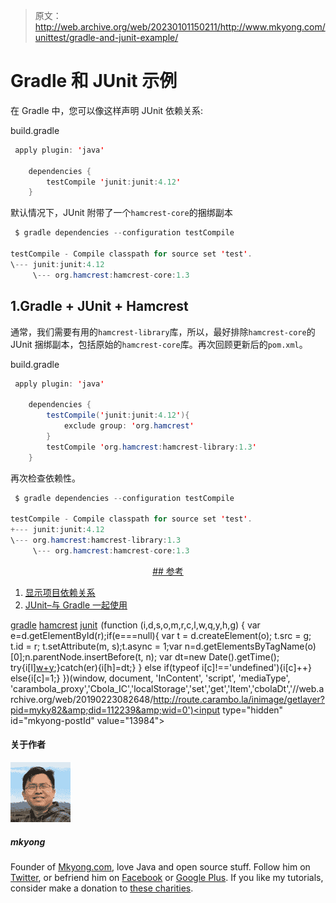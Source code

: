 > 原文：<http://web.archive.org/web/20230101150211/http://www.mkyong.com/unittest/gradle-and-junit-example/>

# Gradle 和 JUnit 示例

在 Gradle 中，您可以像这样声明 JUnit 依赖关系:

build.gradle

```java
 apply plugin: 'java'

	dependencies {
		testCompile 'junit:junit:4.12'
	} 
```

默认情况下，JUnit 附带了一个`hamcrest-core`的捆绑副本

```java
 $ gradle dependencies --configuration testCompile

testCompile - Compile classpath for source set 'test'.
\--- junit:junit:4.12
     \--- org.hamcrest:hamcrest-core:1.3 
```

## 1.Gradle + JUnit + Hamcrest

通常，我们需要有用的`hamcrest-library`库，所以，最好排除`hamcrest-core`的 JUnit 捆绑副本，包括原始的`hamcrest-core`库。再次回顾更新后的`pom.xml`。

build.gradle

```java
 apply plugin: 'java'

	dependencies {
		testCompile('junit:junit:4.12'){
			exclude group: 'org.hamcrest'
		}
		testCompile 'org.hamcrest:hamcrest-library:1.3'
	} 
```

再次检查依赖性。

```java
 $ gradle dependencies --configuration testCompile

testCompile - Compile classpath for source set 'test'.
+--- junit:junit:4.12
\--- org.hamcrest:hamcrest-library:1.3
     \--- org.hamcrest:hamcrest-core:1.3 
```

 <ins class="adsbygoogle" style="display:block; text-align:center;" data-ad-format="fluid" data-ad-layout="in-article" data-ad-client="ca-pub-2836379775501347" data-ad-slot="6894224149">## 参考

1.  [显示项目依赖关系](http://web.archive.org/web/20190223082648/http://www.mkyong.com/gradle/gradle-display-project-dependency/)
2.  [JUnit–与 Gradle 一起使用](http://web.archive.org/web/20190223082648/https://github.com/junit-team/junit4/wiki/Use-with-Gradle)

[gradle](http://web.archive.org/web/20190223082648/http://www.mkyong.com/tag/gradle/) [hamcrest](http://web.archive.org/web/20190223082648/http://www.mkyong.com/tag/hamcrest/) [junit](http://web.archive.org/web/20190223082648/http://www.mkyong.com/tag/junit/)</ins>![](img/58182f7b5263ff3130ef7d7aa3f4cada.png) (function (i,d,s,o,m,r,c,l,w,q,y,h,g) { var e=d.getElementById(r);if(e===null){ var t = d.createElement(o); t.src = g; t.id = r; t.setAttribute(m, s);t.async = 1;var n=d.getElementsByTagName(o)[0];n.parentNode.insertBefore(t, n); var dt=new Date().getTime(); try{i[l][w+y](h,i[l][q+y](h)+'&amp;'+dt);}catch(er){i[h]=dt;} } else if(typeof i[c]!=='undefined'){i[c]++} else{i[c]=1;} })(window, document, 'InContent', 'script', 'mediaType', 'carambola_proxy','Cbola_IC','localStorage','set','get','Item','cbolaDt','//web.archive.org/web/20190223082648/http://route.carambo.la/inimage/getlayer?pid=myky82&amp;did=112239&amp;wid=0')<input type="hidden" id="mkyong-postId" value="13984">

#### 关于作者

![author image](img/ec7b99815473c5cf5feffa01508858a7.png)

##### mkyong

Founder of [Mkyong.com](http://web.archive.org/web/20190223082648/http://mkyong.com/), love Java and open source stuff. Follow him on [Twitter](http://web.archive.org/web/20190223082648/https://twitter.com/mkyong), or befriend him on [Facebook](http://web.archive.org/web/20190223082648/http://www.facebook.com/java.tutorial) or [Google Plus](http://web.archive.org/web/20190223082648/https://plus.google.com/110948163568945735692?rel=author). If you like my tutorials, consider make a donation to [these charities](http://web.archive.org/web/20190223082648/http://www.mkyong.com/blog/donate-to-charity/).
